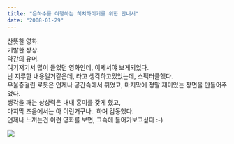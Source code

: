 ```yaml
---
title: "은하수를 여행하는 히치하이커를 위한 안내서"
date: "2008-01-29"
---
```


산뜻한 영화.  
기발한 상상.  
약간의 유머.  
여기저기서 많이 들었던 영화인데, 이제서야 보게되었다.  
난 지루한 내용일거같은데, 라고 생각하고있었는데, 스펙터클했다.  
우울증걸린 로봇은 언제나 공간속에서 튀었고, 마지막에 정말 재미있는 장면을 만들어주었다.  
생각을 깨는 상상력은 내내 흥미를 갖게 했고,  
마지막 즈음에서는 아 이런거구나.. 하며 감동했다.  
언제나 느끼는건 이런 영화를 보면, 그속에 들어가보고싶다 :-)  
  
![](http://pds3.egloos.com/pds/200708/26/35/e0027635_46d0777c87e49.jpg)
